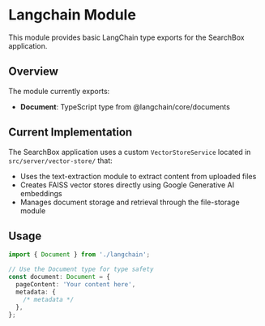 # Langchain Module

This module provides basic LangChain type exports for the SearchBox application.

## Overview

The module currently exports:

- **Document**: TypeScript type from @langchain/core/documents

## Current Implementation

The SearchBox application uses a custom `VectorStoreService` located in `src/server/vector-store/` that:

- Uses the text-extraction module to extract content from uploaded files
- Creates FAISS vector stores directly using Google Generative AI embeddings
- Manages document storage and retrieval through the file-storage module

## Usage

```typescript
import { Document } from './langchain';

// Use the Document type for type safety
const document: Document = {
  pageContent: 'Your content here',
  metadata: {
    /* metadata */
  },
};
```

